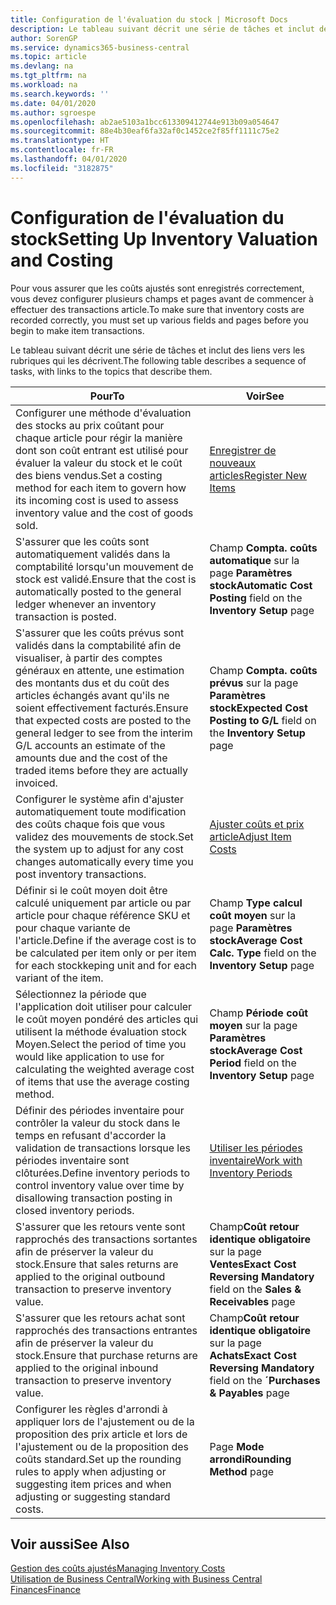 ```yaml
---
title: Configuration de l'évaluation du stock | Microsoft Docs
description: Le tableau suivant décrit une série de tâches et inclut des liens vers les rubriques qui les décrivent.
author: SorenGP
ms.service: dynamics365-business-central
ms.topic: article
ms.devlang: na
ms.tgt_pltfrm: na
ms.workload: na
ms.search.keywords: ''
ms.date: 04/01/2020
ms.author: sgroespe
ms.openlocfilehash: ab2ae5103a1bcc613309412744e913b09a054647
ms.sourcegitcommit: 88e4b30eaf6fa32af0c1452ce2f85ff1111c75e2
ms.translationtype: HT
ms.contentlocale: fr-FR
ms.lasthandoff: 04/01/2020
ms.locfileid: "3182875"
---
```

# <a name="setting-up-inventory-valuation-and-costing"></a><span data-ttu-id="9c730-103">Configuration de l'évaluation du stock</span><span class="sxs-lookup"><span data-stu-id="9c730-103">Setting Up Inventory Valuation and Costing</span></span>
<span data-ttu-id="9c730-104">Pour vous assurer que les coûts ajustés sont enregistrés correctement, vous devez configurer plusieurs champs et pages avant de commencer à effectuer des transactions article.</span><span class="sxs-lookup"><span data-stu-id="9c730-104">To make sure that inventory costs are recorded correctly, you must set up various fields and pages before you begin to make item transactions.</span></span>

<span data-ttu-id="9c730-105">Le tableau suivant décrit une série de tâches et inclut des liens vers les rubriques qui les décrivent.</span><span class="sxs-lookup"><span data-stu-id="9c730-105">The following table describes a sequence of tasks, with links to the topics that describe them.</span></span>

|<span data-ttu-id="9c730-106">**Pour**</span><span class="sxs-lookup"><span data-stu-id="9c730-106">**To**</span></span>|<span data-ttu-id="9c730-107">**Voir**</span><span class="sxs-lookup"><span data-stu-id="9c730-107">**See**</span></span>|  
|------------|-------------|  
|<span data-ttu-id="9c730-108">Configurer une méthode d'évaluation des stocks au prix coûtant pour chaque article pour régir la manière dont son coût entrant est utilisé pour évaluer la valeur du stock et le coût des biens vendus.</span><span class="sxs-lookup"><span data-stu-id="9c730-108">Set a costing method for each item to govern how its incoming cost is used to assess inventory value and the cost of goods sold.</span></span>|[<span data-ttu-id="9c730-109">Enregistrer de nouveaux articles</span><span class="sxs-lookup"><span data-stu-id="9c730-109">Register New Items</span></span>](inventory-how-register-new-items.md)|  
|<span data-ttu-id="9c730-110">S'assurer que les coûts sont automatiquement validés dans la comptabilité lorsqu'un mouvement de stock est validé.</span><span class="sxs-lookup"><span data-stu-id="9c730-110">Ensure that the cost is automatically posted to the general ledger whenever an inventory transaction is posted.</span></span>|<span data-ttu-id="9c730-111">Champ **Compta. coûts automatique** sur la page **Paramètres stock**</span><span class="sxs-lookup"><span data-stu-id="9c730-111">**Automatic Cost Posting** field on the **Inventory Setup** page</span></span>|  
|<span data-ttu-id="9c730-112">S'assurer que les coûts prévus sont validés dans la comptabilité afin de visualiser, à partir des comptes généraux en attente, une estimation des montants dus et du coût des articles échangés avant qu'ils ne soient effectivement facturés.</span><span class="sxs-lookup"><span data-stu-id="9c730-112">Ensure that expected costs are posted to the general ledger to see from the interim G/L accounts an estimate of the amounts due and the cost of the traded items before they are actually invoiced.</span></span>|<span data-ttu-id="9c730-113">Champ **Compta. coûts prévus** sur la page **Paramètres stock**</span><span class="sxs-lookup"><span data-stu-id="9c730-113">**Expected Cost Posting to G/L** field on the **Inventory Setup** page</span></span>|  
|<span data-ttu-id="9c730-114">Configurer le système afin d'ajuster automatiquement toute modification des coûts chaque fois que vous validez des mouvements de stock.</span><span class="sxs-lookup"><span data-stu-id="9c730-114">Set the system up to adjust for any cost changes automatically every time you post inventory transactions.</span></span>|[<span data-ttu-id="9c730-115">Ajuster coûts et prix article</span><span class="sxs-lookup"><span data-stu-id="9c730-115">Adjust Item Costs</span></span>](inventory-how-adjust-item-costs.md)|  
|<span data-ttu-id="9c730-116">Définir si le coût moyen doit être calculé uniquement par article ou par article pour chaque référence SKU et pour chaque variante de l'article.</span><span class="sxs-lookup"><span data-stu-id="9c730-116">Define if the average cost is to be calculated per item only or per item for each stockkeping unit and for each variant of the item.</span></span>|<span data-ttu-id="9c730-117">Champ **Type calcul coût moyen** sur la page **Paramètres stock**</span><span class="sxs-lookup"><span data-stu-id="9c730-117">**Average Cost Calc. Type** field on the **Inventory Setup** page</span></span>|  
|<span data-ttu-id="9c730-118">Sélectionnez la période que l'application doit utiliser pour calculer le coût moyen pondéré des articles qui utilisent la méthode évaluation stock Moyen.</span><span class="sxs-lookup"><span data-stu-id="9c730-118">Select the period of time you would like application to use for calculating the weighted average cost of items that use the average costing method.</span></span>|<span data-ttu-id="9c730-119">Champ **Période coût moyen** sur la page **Paramètres stock**</span><span class="sxs-lookup"><span data-stu-id="9c730-119">**Average Cost Period** field on the **Inventory Setup** page</span></span>|  
|<span data-ttu-id="9c730-120">Définir des périodes inventaire pour contrôler la valeur du stock dans le temps en refusant d'accorder la validation de transactions lorsque les périodes inventaire sont clôturées.</span><span class="sxs-lookup"><span data-stu-id="9c730-120">Define inventory periods to control inventory value over time by disallowing transaction posting in closed inventory periods.</span></span>|[<span data-ttu-id="9c730-121">Utiliser les périodes inventaire</span><span class="sxs-lookup"><span data-stu-id="9c730-121">Work with Inventory Periods</span></span>](finance-how-to-work-with-inventory-periods.md)|  
|<span data-ttu-id="9c730-122">S'assurer que les retours vente sont rapprochés des transactions sortantes afin de préserver la valeur du stock.</span><span class="sxs-lookup"><span data-stu-id="9c730-122">Ensure that sales returns are applied to the original outbound transaction to preserve inventory value.</span></span>|<span data-ttu-id="9c730-123">Champ**Coût retour identique obligatoire** sur la page **Ventes**</span><span class="sxs-lookup"><span data-stu-id="9c730-123">**Exact Cost Reversing Mandatory** field on the **Sales & Receivables** page</span></span>|  
|<span data-ttu-id="9c730-124">S'assurer que les retours achat sont rapprochés des transactions entrantes afin de préserver la valeur du stock.</span><span class="sxs-lookup"><span data-stu-id="9c730-124">Ensure that purchase returns are applied to the original inbound transaction to preserve inventory value.</span></span>|<span data-ttu-id="9c730-125">Champ**Coût retour identique obligatoire** sur la page **Achats**</span><span class="sxs-lookup"><span data-stu-id="9c730-125">**Exact Cost Reversing Mandatory** field on the **´Purchases & Payables** page</span></span>|
|<span data-ttu-id="9c730-126">Configurer les règles d'arrondi à appliquer lors de l'ajustement ou de la proposition des prix article et lors de l'ajustement ou de la proposition des coûts standard.</span><span class="sxs-lookup"><span data-stu-id="9c730-126">Set up the rounding rules to apply when adjusting or suggesting item prices and when adjusting or suggesting standard costs.</span></span>|<span data-ttu-id="9c730-127">Page **Mode arrondi**</span><span class="sxs-lookup"><span data-stu-id="9c730-127">**Rounding Method** page</span></span>|  

## <a name="see-also"></a><span data-ttu-id="9c730-128">Voir aussi</span><span class="sxs-lookup"><span data-stu-id="9c730-128">See Also</span></span>  
[<span data-ttu-id="9c730-129">Gestion des coûts ajustés</span><span class="sxs-lookup"><span data-stu-id="9c730-129">Managing Inventory Costs</span></span>](finance-manage-inventory-costs.md)  
[<span data-ttu-id="9c730-130">Utilisation de Business Central</span><span class="sxs-lookup"><span data-stu-id="9c730-130">Working with Business Central</span></span>](ui-work-product.md)  
[<span data-ttu-id="9c730-131">Finances</span><span class="sxs-lookup"><span data-stu-id="9c730-131">Finance</span></span>](finance.md)  
